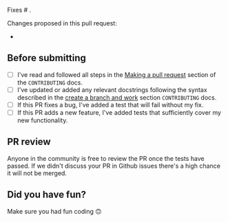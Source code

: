 <!-- To ensure we can review your pull request promptly please complete this template entirely. -->

<!-- Please reference the issue number here. You can replace "Fixes" with "Closes" if it makes more sense. -->
Fixes # .

Changes proposed in this pull request:
<!-- Please list all changes/additions here. -->
-

## Before submitting

<!-- Please complete this checklist BEFORE submitting your PR to speed along the review process. -->
- [ ] I've read and followed all steps in the [Making a pull request](https://github.com/modelscope/adaseq/blob/master/.github/CONTRIBUTING.md#2-making-a-pull-request)
    section of the `CONTRIBUTING` docs.
- [ ] I've updated or added any relevant docstrings following the syntax described in the [create a branch and work](https://github.com/modelscope/adaseq/blob/master/.github/CONTRIBUTING.md#23-create-a-new-branch-to-work-on-your-fix-enhancement-or-model) section `CONTRIBUTING` docs.
- [ ] If this PR fixes a bug, I've added a test that will fail without my fix.
- [ ] If this PR adds a new feature, I've added tests that sufficiently cover my new functionality.

## PR review
Anyone in the community is free to review the PR once the tests have passed.
If we didn't discuss your PR in Github issues there's a high chance it will not be merged.

## Did you have fun?
Make sure you had fun coding 🙃
